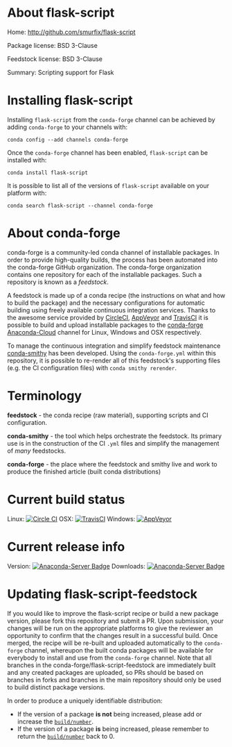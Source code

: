About flask-script
==================

Home: http://github.com/smurfix/flask-script

Package license: BSD 3-Clause

Feedstock license: BSD 3-Clause

Summary: Scripting support for Flask



Installing flask-script
=======================

Installing `flask-script` from the `conda-forge` channel can be achieved by adding `conda-forge` to your channels with:

```
conda config --add channels conda-forge
```

Once the `conda-forge` channel has been enabled, `flask-script` can be installed with:

```
conda install flask-script
```

It is possible to list all of the versions of `flask-script` available on your platform with:

```
conda search flask-script --channel conda-forge
```



About conda-forge
=================

conda-forge is a community-led conda channel of installable packages.
In order to provide high-quality builds, the process has been automated into the
conda-forge GitHub organization. The conda-forge organization contains one repository
for each of the installable packages. Such a repository is known as a *feedstock*.

A feedstock is made up of a conda recipe (the instructions on what and how to build
the package) and the necessary configurations for automatic building using freely
available continuous integration services. Thanks to the awesome service provided by
[CircleCI](https://circleci.com/), [AppVeyor](http://www.appveyor.com/)
and [TravisCI](https://travis-ci.org/) it is possible to build and upload installable
packages to the [conda-forge](https://anaconda.org/conda-forge)
[Anaconda-Cloud](http://docs.anaconda.org/) channel for Linux, Windows and OSX respectively.

To manage the continuous integration and simplify feedstock maintenance
[conda-smithy](http://github.com/conda-forge/conda-smithy) has been developed.
Using the ``conda-forge.yml`` within this repository, it is possible to re-render all of
this feedstock's supporting files (e.g. the CI configuration files) with ``conda smithy rerender``.


Terminology
===========

**feedstock** - the conda recipe (raw material), supporting scripts and CI configuration.

**conda-smithy** - the tool which helps orchestrate the feedstock.
                   Its primary use is in the construction of the CI ``.yml`` files
                   and simplify the management of *many* feedstocks.

**conda-forge** - the place where the feedstock and smithy live and work to
                  produce the finished article (built conda distributions)

Current build status
====================

Linux: [![Circle CI](https://circleci.com/gh/conda-forge/flask-script-feedstock.svg?style=shield)](https://circleci.com/gh/conda-forge/flask-script-feedstock)
OSX: [![TravisCI](https://travis-ci.org/conda-forge/flask-script-feedstock.svg?branch=master)](https://travis-ci.org/conda-forge/flask-script-feedstock)
Windows: [![AppVeyor](https://ci.appveyor.com/api/projects/status/github/conda-forge/flask-script-feedstock?svg=True)](https://ci.appveyor.com/project/conda-forge/flask-script-feedstock/branch/master)

Current release info
====================
Version: [![Anaconda-Server Badge](https://anaconda.org/conda-forge/flask-script/badges/version.svg)](https://anaconda.org/conda-forge/flask-script)
Downloads: [![Anaconda-Server Badge](https://anaconda.org/conda-forge/flask-script/badges/downloads.svg)](https://anaconda.org/conda-forge/flask-script)


Updating flask-script-feedstock
===============================

If you would like to improve the flask-script recipe or build a new
package version, please fork this repository and submit a PR. Upon submission,
your changes will be run on the appropriate platforms to give the reviewer an
opportunity to confirm that the changes result in a successful build. Once
merged, the recipe will be re-built and uploaded automatically to the
`conda-forge` channel, whereupon the built conda packages will be available for
everybody to install and use from the `conda-forge` channel.
Note that all branches in the conda-forge/flask-script-feedstock are
immediately built and any created packages are uploaded, so PRs should be based
on branches in forks and branches in the main repository should only be used to
build distinct package versions.

In order to produce a uniquely identifiable distribution:
 * If the version of a package **is not** being increased, please add or increase
   the [``build/number``](http://conda.pydata.org/docs/building/meta-yaml.html#build-number-and-string).
 * If the version of a package **is** being increased, please remember to return
   the [``build/number``](http://conda.pydata.org/docs/building/meta-yaml.html#build-number-and-string)
   back to 0.
